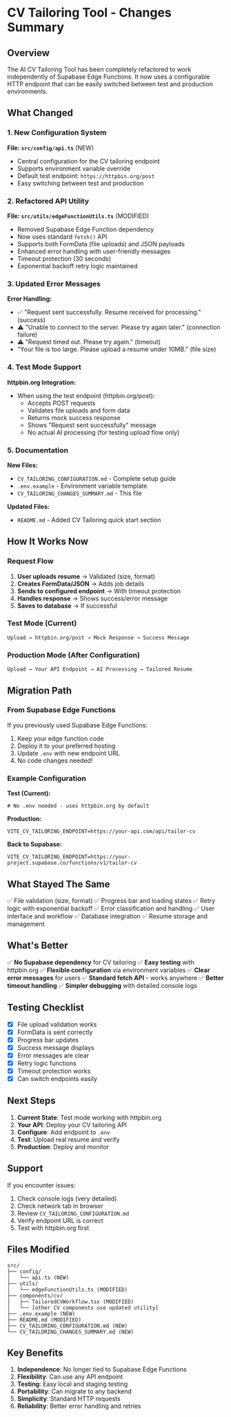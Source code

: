 # CV Tailoring Tool - Changes Summary

## Overview

The AI CV Tailoring Tool has been completely refactored to work independently of Supabase Edge Functions. It now uses a configurable HTTP endpoint that can be easily switched between test and production environments.

## What Changed

### 1. New Configuration System

**File: `src/config/api.ts`** (NEW)
- Central configuration for the CV tailoring endpoint
- Supports environment variable override
- Default test endpoint: `https://httpbin.org/post`
- Easy switching between test and production

### 2. Refactored API Utility

**File: `src/utils/edgeFunctionUtils.ts`** (MODIFIED)
- Removed Supabase Edge Function dependency
- Now uses standard `fetch()` API
- Supports both FormData (file uploads) and JSON payloads
- Enhanced error handling with user-friendly messages
- Timeout protection (30 seconds)
- Exponential backoff retry logic maintained

### 3. Updated Error Messages

**Error Handling:**
- ✅ "Request sent successfully. Resume received for processing." (success)
- ⚠️ "Unable to connect to the server. Please try again later." (connection failure)
- ⚠️ "Request timed out. Please try again." (timeout)
- "Your file is too large. Please upload a resume under 10MB." (file size)

### 4. Test Mode Support

**httpbin.org Integration:**
- When using the test endpoint (httpbin.org/post):
  - Accepts POST requests
  - Validates file uploads and form data
  - Returns mock success response
  - Shows "Request sent successfully" message
  - No actual AI processing (for testing upload flow only)

### 5. Documentation

**New Files:**
- `CV_TAILORING_CONFIGURATION.md` - Complete setup guide
- `.env.example` - Environment variable template
- `CV_TAILORING_CHANGES_SUMMARY.md` - This file

**Updated Files:**
- `README.md` - Added CV Tailoring quick start section

## How It Works Now

### Request Flow

1. **User uploads resume** → Validated (size, format)
2. **Creates FormData/JSON** → Adds job details
3. **Sends to configured endpoint** → With timeout protection
4. **Handles response** → Shows success/error message
5. **Saves to database** → If successful

### Test Mode (Current)

```
Upload → httpbin.org/post → Mock Response → Success Message
```

### Production Mode (After Configuration)

```
Upload → Your API Endpoint → AI Processing → Tailored Resume
```

## Migration Path

### From Supabase Edge Functions

If you previously used Supabase Edge Functions:

1. Keep your edge function code
2. Deploy it to your preferred hosting
3. Update `.env` with new endpoint URL
4. No code changes needed!

### Example Configuration

**Test (Current):**
```env
# No .env needed - uses httpbin.org by default
```

**Production:**
```env
VITE_CV_TAILORING_ENDPOINT=https://your-api.com/api/tailor-cv
```

**Back to Supabase:**
```env
VITE_CV_TAILORING_ENDPOINT=https://your-project.supabase.co/functions/v1/tailor-cv
```

## What Stayed The Same

✅ File validation (size, format)
✅ Progress bar and loading states
✅ Retry logic with exponential backoff
✅ Error classification and handling
✅ User interface and workflow
✅ Database integration
✅ Resume storage and management

## What's Better

✅ **No Supabase dependency** for CV tailoring
✅ **Easy testing** with httpbin.org
✅ **Flexible configuration** via environment variables
✅ **Clear error messages** for users
✅ **Standard fetch API** - works anywhere
✅ **Better timeout handling**
✅ **Simpler debugging** with detailed console logs

## Testing Checklist

- [x] File upload validation works
- [x] FormData is sent correctly
- [x] Progress bar updates
- [x] Success message displays
- [x] Error messages are clear
- [x] Retry logic functions
- [x] Timeout protection works
- [x] Can switch endpoints easily

## Next Steps

1. **Current State**: Test mode working with httpbin.org
2. **Your API**: Deploy your CV tailoring API
3. **Configure**: Add endpoint to `.env`
4. **Test**: Upload real resume and verify
5. **Production**: Deploy and monitor

## Support

If you encounter issues:

1. Check console logs (very detailed)
2. Check network tab in browser
3. Review `CV_TAILORING_CONFIGURATION.md`
4. Verify endpoint URL is correct
5. Test with httpbin.org first

## Files Modified

```
src/
├── config/
│   └── api.ts (NEW)
├── utils/
│   └── edgeFunctionUtils.ts (MODIFIED)
├── components/cv/
│   ├── TailoredCVWorkflow.tsx (MODIFIED)
│   └── [other CV components use updated utility]
├── .env.example (NEW)
├── README.md (MODIFIED)
├── CV_TAILORING_CONFIGURATION.md (NEW)
└── CV_TAILORING_CHANGES_SUMMARY.md (NEW)
```

## Key Benefits

1. **Independence**: No longer tied to Supabase Edge Functions
2. **Flexibility**: Can use any API endpoint
3. **Testing**: Easy local and staging testing
4. **Portability**: Can migrate to any backend
5. **Simplicity**: Standard HTTP requests
6. **Reliability**: Better error handling and retries
